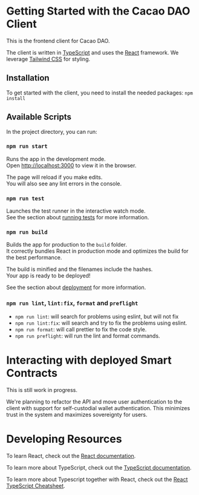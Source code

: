 # Getting Started with the Cacao DAO Client

This is the frontend client for Cacao DAO.

The client is written in [TypeScript](https://www.typescriptlang.org/) and uses the [React](https://reactjs.org/) framework.
We leverage [Tailwind CSS](https://tailwindcss.com/docs/) for styling.

## Installation

To get started with the client, you need to install the needed packages:
`npm install`

## Available Scripts

In the project directory, you can run:

### `npm run start`

Runs the app in the development mode.\
Open [http://localhost:3000](http://localhost:3000) to view it in the browser.

The page will reload if you make edits.\
You will also see any lint errors in the console.

### `npm run test`

Launches the test runner in the interactive watch mode.\
See the section about [running tests](https://facebook.github.io/create-react-app/docs/running-tests) for more information.

### `npm run build`

Builds the app for production to the `build` folder.\
It correctly bundles React in production mode and optimizes the build for the best performance.

The build is minified and the filenames include the hashes.\
Your app is ready to be deployed!

See the section about [deployment](https://facebook.github.io/create-react-app/docs/deployment) for more information.

### `npm run lint`, `lint:fix`, `format` and `preflight`

- `npm run lint`: will search for problems using eslint, but will not fix
- `npm run lint:fix`: will search and try to fix the problems using eslint.
- `npm run format`: will call prettier to fix the code style.
- `npm run preflight`: will run the lint and format commands.

# Interacting with deployed Smart Contracts
This is still work in progress. 

We're planning to refactor the API and move user authentication to the client with support for self-custodial wallet authentication.
This minimizes trust in the system and maximizes sovereignty for users.


# Developing Resources

To learn React, check out the [React documentation](https://reactjs.org/).

To learn more about TypeScript, check out the [TypeScript documentation](https://www.typescriptlang.org/docs/home.html).

To learn more about Typescript together with React, check out the [React TypeScript Cheatsheet](https://react-typescript-cheatsheet.netlify.app/).
